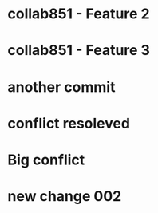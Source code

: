 # collab851 - Feature 2
# collab851 - Feature 3
# another commit
# conflict resoleved
# Big conflict
# new change 002
